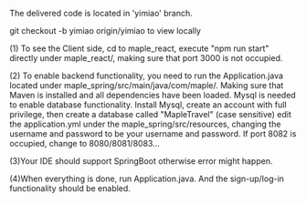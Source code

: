 The delivered code is located in 'yimiao' branch.

git checkout -b yimiao origin/yimiao to view locally  

(1) To see the Client side, cd to maple_react, execute
"npm run start" directly under maple_react/, making sure that port 3000 is not occupied.  

(2) To enable backend functionality, you need to run the Application.java located under 
maple_spring/src/main/java/com/maple/. Making sure that Maven is installed and all dependencies have been loaded.
Mysql is needed to enable database functionality. Install Mysql, create an account with full privilege, then create a database called "MapleTravel" (case sensitive)
edit the application.yml under the maple_spring/src/resources, changing the username and password to be your username and password. If port 8082 is occupied, change to 8080/8081/8083...  
 
(3)Your IDE should support SpringBoot otherwise error might happen.  

(4)When everything is done, run Application.java. And the sign-up/log-in functionality should be enabled.

